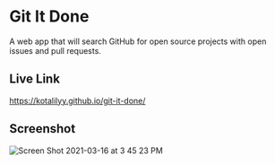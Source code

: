 # Git It Done

A web app that will search GitHub for open source projects with open issues and pull requests.

## Live Link

https://kotalilyy.github.io/git-it-done/

## Screenshot

![Screen Shot 2021-03-16 at 3 45 23 PM](https://user-images.githubusercontent.com/77229281/111377720-fe8b5200-866e-11eb-925c-57329a65416f.png)

